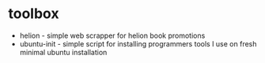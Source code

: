 # toolbox

* helion - simple web scrapper for helion book promotions
* ubuntu-init - simple script for installing programmers tools I use on fresh minimal ubuntu installation
